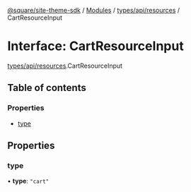 [@square/site-theme-sdk](../GettingStarted.md) / [Modules](../modules.md) / [types/api/resources](../modules/types_api_resources.md) / CartResourceInput

# Interface: CartResourceInput

[types/api/resources](../modules/types_api_resources.md).CartResourceInput

## Table of contents

### Properties

- [type](types_api_resources.CartResourceInput.md#type)

## Properties

### type

• **type**: ``"cart"``
